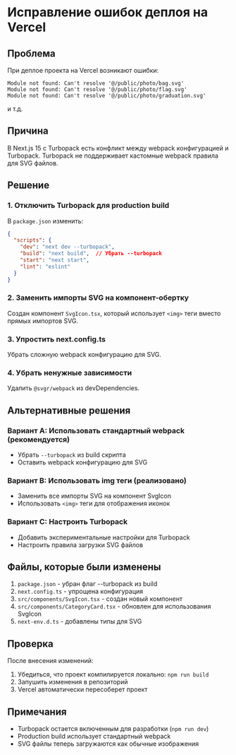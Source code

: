 # Исправление ошибок деплоя на Vercel

## Проблема
При деплое проекта на Vercel возникают ошибки:
```
Module not found: Can't resolve '@/public/photo/bag.svg'
Module not found: Can't resolve '@/public/photo/flag.svg'
Module not found: Can't resolve '@/public/photo/graduation.svg'
```
и т.д.

## Причина
В Next.js 15 с Turbopack есть конфликт между webpack конфигурацией и Turbopack. Turbopack не поддерживает кастомные webpack правила для SVG файлов.

## Решение

### 1. Отключить Turbopack для production build
В `package.json` изменить:
```json
{
  "scripts": {
    "dev": "next dev --turbopack",
    "build": "next build",  // Убрать --turbopack
    "start": "next start",
    "lint": "eslint"
  }
}
```

### 2. Заменить импорты SVG на компонент-обертку
Создан компонент `SvgIcon.tsx`, который использует `<img>` теги вместо прямых импортов SVG.

### 3. Упростить next.config.ts
Убрать сложную webpack конфигурацию для SVG.

### 4. Убрать ненужные зависимости
Удалить `@svgr/webpack` из devDependencies.

## Альтернативные решения

### Вариант A: Использовать стандартный webpack (рекомендуется)
- Убрать `--turbopack` из build скрипта
- Оставить webpack конфигурацию для SVG

### Вариант B: Использовать img теги (реализовано)
- Заменить все импорты SVG на компонент SvgIcon
- Использовать `<img>` теги для отображения иконок

### Вариант C: Настроить Turbopack
- Добавить экспериментальные настройки для Turbopack
- Настроить правила загрузки SVG файлов

## Файлы, которые были изменены
1. `package.json` - убран флаг --turbopack из build
2. `next.config.ts` - упрощена конфигурация
3. `src/components/SvgIcon.tsx` - создан новый компонент
4. `src/components/CategoryCard.tsx` - обновлен для использования SvgIcon
5. `next-env.d.ts` - добавлены типы для SVG

## Проверка
После внесения изменений:
1. Убедиться, что проект компилируется локально: `npm run build`
2. Запушить изменения в репозиторий
3. Vercel автоматически пересоберет проект

## Примечания
- Turbopack остается включенным для разработки (`npm run dev`)
- Production build использует стандартный webpack
- SVG файлы теперь загружаются как обычные изображения 